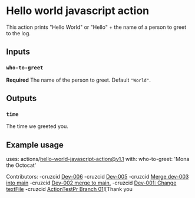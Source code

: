 # Hello world javascript action

This action prints "Hello World" or "Hello" + the name of a person to greet to the log.

## Inputs

### `who-to-greet`

**Required** The name of the person to greet. Default `"World"`.

## Outputs

### `time`

The time we greeted you.

## Example usage

uses: actions/hello-world-javascript-action@v1.1
with:
  who-to-greet: 'Mona the Octocat'

 Contributors:
 -cruzcid <a HREF='https://github.com/cruzcid/hello-world-javascript-action/pull/10'>Dev-006</a> -cruzcid <a HREF='https://github.com/cruzcid/hello-world-javascript-action/pull/9'>Dev-005</a> -cruzcid <a HREF='https://github.com/cruzcid/hello-world-javascript-action/pull/7'>Merge dev-003 into main</a> -cruzcid <a HREF='https://github.com/cruzcid/hello-world-javascript-action/pull/6'>Dev-002 merge to main.</a> -cruzcid <a HREF='https://github.com/cruzcid/hello-world-javascript-action/pull/5'>Dev-001: Change textFile</a> -cruzcid <a HREF='https://github.com/cruzcid/hello-world-javascript-action/pull/3'>ActionTestPr Branch 01</a>![Thank you